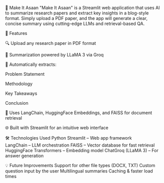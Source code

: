 📘 Make It Asaan
"Make It Asaan" is a Streamlit web application that uses AI to summarize research papers and extract key insights in a blog-style format. Simply upload a PDF paper, and the app will generate a clear, concise summary using cutting-edge LLMs and retrieval-based QA.

🚀 Features

🔍 Upload any research paper in PDF format

🤖 Summarization powered by LLaMA 3 via Groq

🧠 Automatically extracts:

  Problem Statement
  
  Methodology
  
  Key Takeaways
  
  Conclusion
  
📎 Uses LangChain, HuggingFace Embeddings, and FAISS for document retrieval

🌐 Built with Streamlit for an intuitive web interface

🛠️ Technologies Used
Python
Streamlit – Web app framework\
LangChain – LLM orchestration
FAISS – Vector database for fast retrieval
HuggingFace Transformers – Embedding model
ChatGroq (LLaMA 3) – For answer generation

💡 Future Improvements
Support for other file types (DOCX, TXT)
Custom question input by the user
Multilingual summaries
Caching & faster load times
